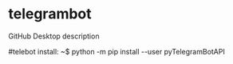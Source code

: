 # telegrambot
 GitHub Desktop description

#telebot install:
~$ python -m pip install --user pyTelegramBotAPI
